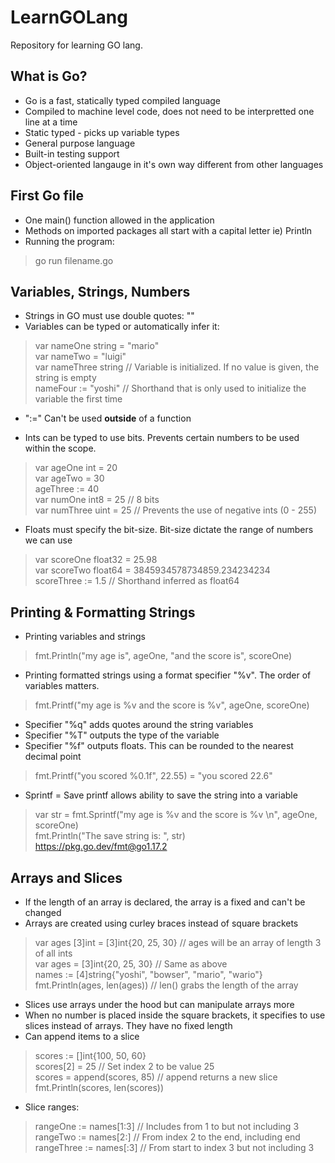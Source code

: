# LearnGOLang
Repository for learning GO lang.

## What is Go?
- Go is a fast, statically typed compiled language
- Compiled to machine level code, does not need to be interpretted one line at a time
- Static typed - picks up variable types
- General purpose language
- Built-in testing support
- Object-oriented langauge in it's own way different from other languages

## First Go file
- One main() function allowed in the application
- Methods on imported packages all start with a capital letter ie) Println
- Running the program: 
> go run filename.go

## Variables, Strings, Numbers
- Strings in GO must use double quotes: ""
- Variables can be typed or automatically infer it:
> var nameOne string = "mario"  
> var nameTwo = "luigi"  
> var nameThree string // Variable is initialized. If no value is given, the string is empty  
> nameFour := "yoshi" // Shorthand that is only used to initialize the variable the first time  

- ":=" Can't be used **outside** of a function

- Ints can be typed to use bits. Prevents certain numbers to be used within the scope.
> var ageOne int = 20  
> var ageTwo = 30  
> ageThree := 40  
> var numOne int8 = 25 // 8 bits  
> var numThree uint = 25 // Prevents the use of negative ints (0 - 255)

- Floats must specify the bit-size. Bit-size dictate the range of numbers we can use
> var scoreOne float32 = 25.98  
> var scoreTwo float64 = 3845934578734859.234234234  
> scoreThree := 1.5 // Shorthand inferred as float64  

## Printing & Formatting Strings
- Printing variables and strings
> fmt.Println("my age is", ageOne, "and the score is", scoreOne)
- Printing formatted strings using a format specifier "%v". The order of variables matters.
> fmt.Printf("my age is %v and the score is %v", ageOne, scoreOne)
- Specifier "%q" adds quotes around the string variables
- Specifier "%T" outputs the type of the variable
- Specifier "%f" outputs floats. This can be rounded to the nearest decimal point
> fmt.Printf("you scored %0.1f", 22.55) = "you scored 22.6"
- Sprintf = Save printf allows ability to save the string into a variable
> var str = fmt.Sprintf("my age is %v and the score is %v \n", ageOne, scoreOne)  
> fmt.Println("The save string is: ", str)  
https://pkg.go.dev/fmt@go1.17.2

## Arrays and Slices
- If the length of an array is declared, the array is a fixed and can't be changed
- Arrays are created using curley braces instead of square brackets
> var ages [3]int = [3]int{20, 25, 30} // ages will be an array of length 3 of all ints  
> var ages = [3]int{20, 25, 30} // Same as above  
> names := [4]string{"yoshi", "bowser", "mario", "wario"}  
> fmt.Println(ages, len(ages)) // len() grabs the length of the array

- Slices use arrays under the hood but can manipulate arrays more
- When no number is placed inside the square brackets, it specifies to use slices instead of arrays. They have no fixed length
- Can append items to a slice
> scores := []int{100, 50, 60}  
> scores[2] = 25              // Set index 2 to be value 25  
> scores = append(scores, 85) // append returns a new slice  
> fmt.Println(scores, len(scores))  
- Slice ranges:
> rangeOne := names[1:3] // Includes from 1 to but not including 3  
> rangeTwo := names[2:]   // From index 2 to the end, including end  
> rangeThree := names[:3] // From start to index 3 but not including 3  